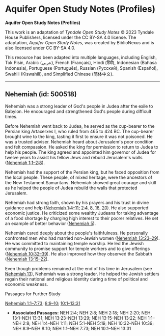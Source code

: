 # Aquifer Open Study Notes (Profiles)

**Aquifer Open Study Notes (Profiles)**

This work is an adaptation of *Tyndale Open Study Notes* © 2023 Tyndale House Publishers, licensed under the CC BY\-SA 4\.0 license. The adaptation, *Aquifer Open Study Notes*, was created by BiblioNexus and is also licensed under CC BY\-SA 4\.0\.

This resource has been adapted into multiple languages, including English, Tok Pisin, Arabic (عربي), French (Français), Hindi (हिंदी), Indonesian (Bahasa Indonesia), Portuguese (Português), Russian (Русский), Spanish (Español), Swahili (Kiswahili), and Simplified Chinese (简体中文).



--------------------------------

## Nehemiah (id: 500518)

Nehemiah was a strong leader of God's people in Judea after the exile to Babylon. He encouraged and strengthened God's people during difficult times.

Before Nehemiah went back to Judea, he served as the cup\-bearer to the Persian king Artaxerxes I, who ruled from 465 to 424 BC. The cup\-bearer brought wine to the king, tasting it first to ensure it was not poisoned. He was a trusted adviser. Nehemiah heard about Jerusalem's poor condition and felt compassion. He asked the king for permission to return to Judea to help his people. The king agreed and appointed him governor of Judea for twelve years to assist his fellow Jews and rebuild Jerusalem's walls ([Nehemiah 1:1–2:8](https://ref.ly/Neh1:1-Neh2:8)).

Nehemiah had the support of the Persian king, but he faced opposition from the local people. These people, of mixed heritage, were the ancestors of the New Testament Samaritans. Nehemiah showed great courage and skill as he helped the people of Judea rebuild the walls that protected Jerusalem.

Nehemiah had strong faith, shown by his prayers and his trust in divine guidance and help ([Nehemiah 1:4–11](https://ref.ly/Neh1:4-Neh1:11); [2:4](https://ref.ly/Neh2:4), [8](https://ref.ly/Neh2:8), [18](https://ref.ly/Neh2:18), [20](https://ref.ly/Neh2:20)). He also supported economic justice. He criticized some wealthy Judeans for taking advantage of a food shortage by charging high interest to their poorer relatives. He set an example of better behavior ([Nehemiah 5](https://ref.ly/Neh5:1-Neh5:19)).

Nehemiah cared deeply about the people's faithfulness. He personally confronted men who had married non\-Jewish women ([Nehemiah 13:23–29](https://ref.ly/Neh13:23-Neh13:29)). He was committed to maintaining temple worship. He led the Jewish community to promise support for temple workers and to give offerings ([Nehemiah 10:32–39](https://ref.ly/Neh10:32-Neh10:39)). He also improved how they observed the Sabbath ([Nehemiah 13:15–22](https://ref.ly/Neh13:15-Neh13:22)).

Even though problems remained at the end of his time in Jerusalem (see [Nehemiah 13](https://ref.ly/Neh13:1-Neh13:31)), Nehemiah was a strong leader. He helped the Jewish settlers regain their national and religious identity during a time of political and economic weakness.

Passages for Further Study

[Nehemiah 1:1–7:73](https://ref.ly/Neh1:1-Neh7:73); [8:9–10](https://ref.ly/Neh8:9-Neh8:10); [10:1–13:31](https://ref.ly/Neh10:1-Neh13:31)

* **Associated Passages:** NEH 2:4; NEH 2:8; NEH 2:18; NEH 2:20; NEH 13:1–NEH 13:31; NEH 13:23–NEH 13:29; NEH 13:15–NEH 13:22; NEH 1:1–NEH 2:8; NEH 1:4–NEH 1:11; NEH 5:1–NEH 5:19; NEH 10:32–NEH 10:39; NEH 8:9–NEH 8:10; NEH 1:1–NEH 7:73; NEH 10:1–NEH 13:31

